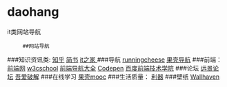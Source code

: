 # daohang
it类网站导航

         ##网站导航
###知识资讯类:
[知乎](http://www.zhihu.com/)  [简书](http://www.jianshu.com)  [it之家 ](http://www.ithome.com/)
###导航
[runningcheese](http://www.runningcheese.com/recommended-sites) [果壳导航](http://gate.guokr.com/)
###前端：
 [前端网](w3cfuns.com)   [w3cschool]() [前端导航大全](http://www.w3cfuns.com/notes/19125/aa37b942c3a9c33beb802eddfbbf2c1c.html)  [Codepen](http://codepen.io/) [百度前端技术学院](http://ife.baidu.com/task/all)
###论坛
[远景论坛](http://bbs.pcbeta.com/) [吾爱破解](http://www.52pojie.cn/)
###在线学习
[果壳mooc](http://mooc.guokr.com/career/?domain_id=2&order=hot)
###生活质量：
[利器](http://liqi.io/category/sharing/)
###壁纸
[Wallhaven](https://alpha.wallhaven.cc/)


